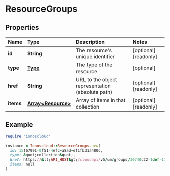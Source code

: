 # ResourceGroups

## Properties

| Name | Type | Description | Notes |
| :--- | :--- | :--- | :--- |
| **id** | **String** | The resource's unique identifier | \[optional\]\[readonly\] |
| **type** | [**Type**](type.md) | The type of the resource | \[optional\] |
| **href** | **String** | URL to the object representation \(absolute path\) | \[optional\]\[readonly\] |
| **items** | [**Array&lt;Resource&gt;**](resource.md) | Array of items in that collection | \[optional\]\[readonly\] |

## Example

```ruby
require 'ionoscloud'

instance = Ionoscloud::ResourceGroups.new(
  id: 15f67991-0f51-4efc-a8ad-ef1fb31a480c,
  type: &quot;collection&quot;,
  href: https://&lt;API_HOST&gt;/cloudapi/v5/um/groups/30740c22-1def-11e7-aac9-d7a3646ca7fd/resources,
  items: null
)
```

